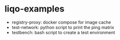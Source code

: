 # liqo-examples

- registry-proxy: docker compose for image cache
- test-network: python script to print the ping matrix
- testbench: bash script to create a test environment
